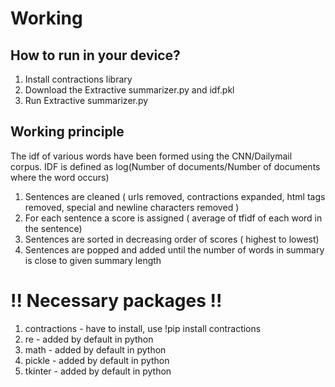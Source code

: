 # Working
## How to run in your device?

1. Install contractions library
2. Download the Extractive summarizer.py and idf.pkl
3. Run Extractive summarizer.py

## Working principle

 The idf of various words have been formed using the CNN/Dailymail corpus. IDF is defined as log(Number of documents/Number of documents where the word occurs)
1. Sentences are cleaned ( urls removed, contractions expanded, html tags removed, special and newline characters removed )
2. For each sentence a score is assigned ( average of tfidf of each word in the sentence)
3. Sentences are sorted in decreasing order of scores ( highest to lowest)
4. Sentences are popped and added until the number of words in summary is close to given summary length

   
# !! Necessary packages !!

1. contractions - have to install, use !pip install contractions
2. re - added by default in python
3. math - added by default in python
4. pickle - added by default in python
5. tkinter - added by default in python
